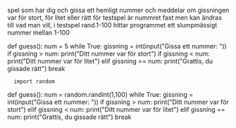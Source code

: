 spel som har dig och gissa ett hemligt nummer och meddelar om gissningen var för stort, för litet eller rätt
för testspel är nummret fast men kan ändras till vad man vill, i testspel rand.1-100 hittar programmet ett slumpmässigt nummer mellan 1-100

def guess():
  num = 5
  while True:
    gissning = int(input("Gissa ett nummer: "))
    if gissning > num:
      print("Ditt nummer var för stort")
    if gissning < num:
      print("Ditt nummer var för litet")
    elif gissning == num:
      print("Grattis, du gissade rätt")
      break

      import random
def guess():
  num = random.randint(1,100)
  while True:
    gissning = int(input("Gissa ett nummer: "))
    if gissning > num:
      print("Ditt nummer var för stort")
    elif gissning < num:
      print("Ditt nummer var för litet")
    elif gissning == num:
      print("Grattis, du gissade rätt")
      break
